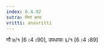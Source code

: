 ```yaml
---
index: 6.4.92
sutra: मितां ह्रस्वः
vritti: anuvritti
---
```


 णौ ७/१ [6।4।90],  उपधायाः ६/१ [6।4।89] 